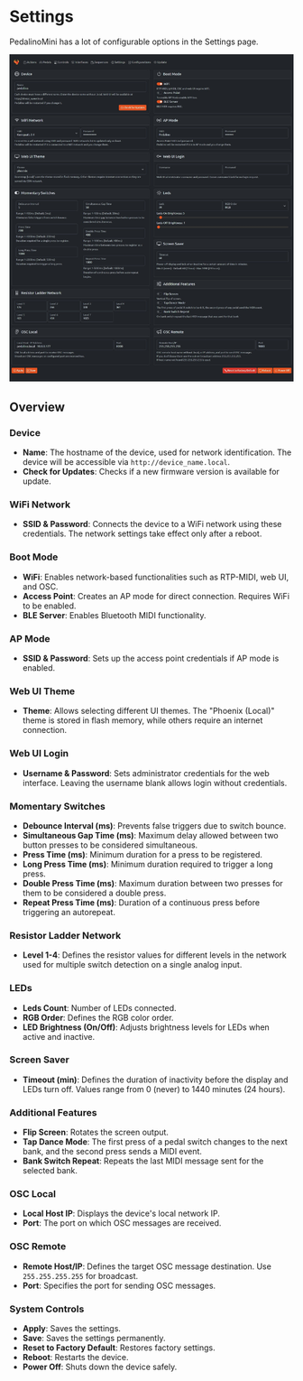 # Settings

PedalinoMini has a lot of configurable options in the Settings page.

![WEBUI OPTIONS 1](../assets/webui-settings.jpeg "Settings")

## Overview

### Device
- **Name**: The hostname of the device, used for network identification. The device will be accessible via `http://device_name.local`.
- **Check for Updates**: Checks if a new firmware version is available for update.

### WiFi Network
- **SSID & Password**: Connects the device to a WiFi network using these credentials. The network settings take effect only after a reboot.

### Boot Mode
- **WiFi**: Enables network-based functionalities such as RTP-MIDI, web UI, and OSC.
- **Access Point**: Creates an AP mode for direct connection. Requires WiFi to be enabled.
- **BLE Server**: Enables Bluetooth MIDI functionality.

### AP Mode
- **SSID & Password**: Sets up the access point credentials if AP mode is enabled.

### Web UI Theme
- **Theme**: Allows selecting different UI themes. The "Phoenix (Local)" theme is stored in flash memory, while others require an internet connection.

### Web UI Login
- **Username & Password**: Sets administrator credentials for the web interface. Leaving the username blank allows login without credentials.

### Momentary Switches
- **Debounce Interval (ms)**: Prevents false triggers due to switch bounce.
- **Simultaneous Gap Time (ms)**: Maximum delay allowed between two button presses to be considered simultaneous.
- **Press Time (ms)**: Minimum duration for a press to be registered.
- **Long Press Time (ms)**: Minimum duration required to trigger a long press.
- **Double Press Time (ms)**: Maximum duration between two presses for them to be considered a double press.
- **Repeat Press Time (ms)**: Duration of a continuous press before triggering an autorepeat.

### Resistor Ladder Network
- **Level 1-4**: Defines the resistor values for different levels in the network used for multiple switch detection on a single analog input.

### LEDs
- **Leds Count**: Number of LEDs connected.
- **RGB Order**: Defines the RGB color order.
- **LED Brightness (On/Off)**: Adjusts brightness levels for LEDs when active and inactive.

### Screen Saver
- **Timeout (min)**: Defines the duration of inactivity before the display and LEDs turn off. Values range from 0 (never) to 1440 minutes (24 hours).

### Additional Features
- **Flip Screen**: Rotates the screen output.
- **Tap Dance Mode**: The first press of a pedal switch changes to the next bank, and the second press sends a MIDI event.
- **Bank Switch Repeat**: Repeats the last MIDI message sent for the selected bank.

### OSC Local
- **Local Host IP**: Displays the device's local network IP.
- **Port**: The port on which OSC messages are received.

### OSC Remote
- **Remote Host/IP**: Defines the target OSC message destination. Use `255.255.255.255` for broadcast.
- **Port**: Specifies the port for sending OSC messages.

### System Controls
- **Apply**: Saves the settings.
- **Save**: Saves the settings permanently.
- **Reset to Factory Default**: Restores factory settings.
- **Reboot**: Restarts the device.
- **Power Off**: Shuts down the device safely.
